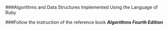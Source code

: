 ###Algorithms and Data Structures Implemented Using the Language of Ruby

###Follow the instruction of the reference book **_Algorithms Fourth Edition_**